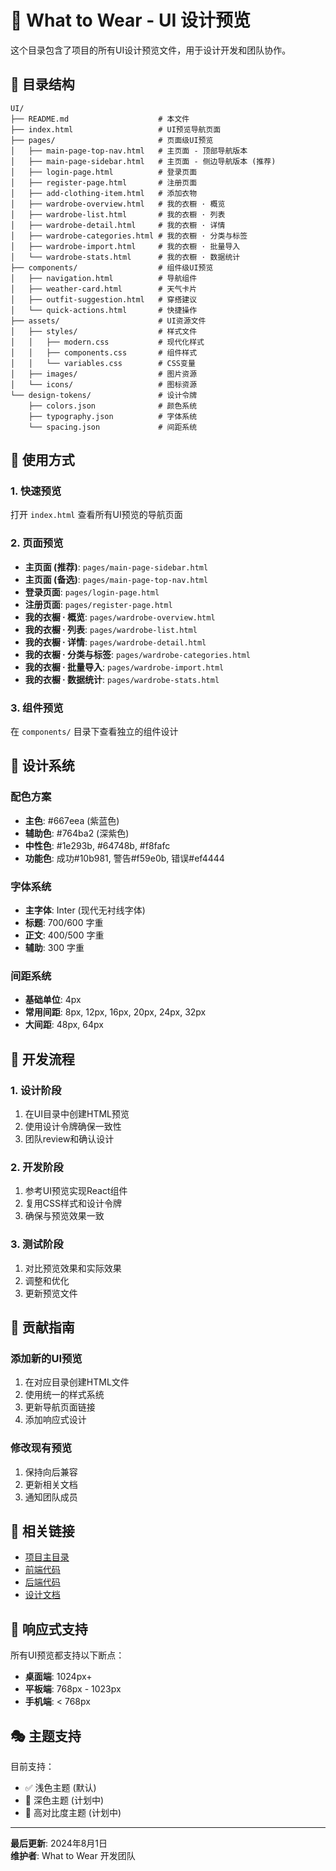 # 🎨 What to Wear - UI 设计预览

这个目录包含了项目的所有UI设计预览文件，用于设计开发和团队协作。

## 📁 目录结构

```
UI/
├── README.md                    # 本文件
├── index.html                   # UI预览导航页面
├── pages/                       # 页面级UI预览
│   ├── main-page-top-nav.html   # 主页面 - 顶部导航版本
│   ├── main-page-sidebar.html   # 主页面 - 侧边导航版本 (推荐)
│   ├── login-page.html          # 登录页面
│   ├── register-page.html       # 注册页面
│   ├── add-clothing-item.html   # 添加衣物
│   ├── wardrobe-overview.html   # 我的衣橱 · 概览
│   ├── wardrobe-list.html       # 我的衣橱 · 列表
│   ├── wardrobe-detail.html     # 我的衣橱 · 详情
│   ├── wardrobe-categories.html # 我的衣橱 · 分类与标签
│   ├── wardrobe-import.html     # 我的衣橱 · 批量导入
│   └── wardrobe-stats.html      # 我的衣橱 · 数据统计
├── components/                  # 组件级UI预览
│   ├── navigation.html          # 导航组件
│   ├── weather-card.html        # 天气卡片
│   ├── outfit-suggestion.html   # 穿搭建议
│   └── quick-actions.html       # 快捷操作
├── assets/                      # UI资源文件
│   ├── styles/                  # 样式文件
│   │   ├── modern.css           # 现代化样式
│   │   ├── components.css       # 组件样式
│   │   └── variables.css        # CSS变量
│   ├── images/                  # 图片资源
│   └── icons/                   # 图标资源
└── design-tokens/               # 设计令牌
    ├── colors.json              # 颜色系统
    ├── typography.json          # 字体系统
    └── spacing.json             # 间距系统
```

## 🎯 使用方式

### 1. 快速预览
打开 `index.html` 查看所有UI预览的导航页面

### 2. 页面预览
- **主页面 (推荐)**: `pages/main-page-sidebar.html`
- **主页面 (备选)**: `pages/main-page-top-nav.html`
- **登录页面**: `pages/login-page.html`
- **注册页面**: `pages/register-page.html`
 - **我的衣橱 · 概览**: `pages/wardrobe-overview.html`
 - **我的衣橱 · 列表**: `pages/wardrobe-list.html`
 - **我的衣橱 · 详情**: `pages/wardrobe-detail.html`
 - **我的衣橱 · 分类与标签**: `pages/wardrobe-categories.html`
 - **我的衣橱 · 批量导入**: `pages/wardrobe-import.html`
 - **我的衣橱 · 数据统计**: `pages/wardrobe-stats.html`

### 3. 组件预览
在 `components/` 目录下查看独立的组件设计

## 🎨 设计系统

### 配色方案
- **主色**: #667eea (紫蓝色)
- **辅助色**: #764ba2 (深紫色)
- **中性色**: #1e293b, #64748b, #f8fafc
- **功能色**: 成功#10b981, 警告#f59e0b, 错误#ef4444

### 字体系统
- **主字体**: Inter (现代无衬线字体)
- **标题**: 700/600 字重
- **正文**: 400/500 字重
- **辅助**: 300 字重

### 间距系统
- **基础单位**: 4px
- **常用间距**: 8px, 12px, 16px, 20px, 24px, 32px
- **大间距**: 48px, 64px

## 🚀 开发流程

### 1. 设计阶段
1. 在UI目录中创建HTML预览
2. 使用设计令牌确保一致性
3. 团队review和确认设计

### 2. 开发阶段
1. 参考UI预览实现React组件
2. 复用CSS样式和设计令牌
3. 确保与预览效果一致

### 3. 测试阶段
1. 对比预览效果和实际效果
2. 调整和优化
3. 更新预览文件

## 📝 贡献指南

### 添加新的UI预览
1. 在对应目录创建HTML文件
2. 使用统一的样式系统
3. 更新导航页面链接
4. 添加响应式设计

### 修改现有预览
1. 保持向后兼容
2. 更新相关文档
3. 通知团队成员

## 🔗 相关链接

- [项目主目录](../README.md)
- [前端代码](../client/what-to-wear-client/)
- [后端代码](../server/)
- [设计文档](../docs/design.md)

## 📱 响应式支持

所有UI预览都支持以下断点：
- **桌面端**: 1024px+
- **平板端**: 768px - 1023px  
- **手机端**: < 768px

## 🎭 主题支持

目前支持：
- ✅ 浅色主题 (默认)
- 🚧 深色主题 (计划中)
- 🚧 高对比度主题 (计划中)

---

**最后更新**: 2024年8月1日  
**维护者**: What to Wear 开发团队
